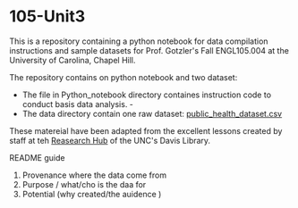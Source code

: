 # 105-Unit3

This is a repository containing a python notebook for data compilation instructions and sample datasets for Prof. Gotzler's Fall ENGL105.004 at the University of Carolina, Chapel Hill.

The repository contains on python notebook and two dataset:
- The file in Python_notebook directory containes instruction code to conduct basis data analysis. -
- The data directory contain one raw dataset: [public_health_dataset.csv](/data/public_health_dataset.csv)

These matereial have been adapted from the excellent lessons created by staff at teh [Reasearch Hub](https://library.unc.edu/hub/) of the UNC's Davis Library.

README guide 
1. Provenance where the data come from 
2. Purpose / what/cho is the daa for
3. Potential (why created/the auidence )

